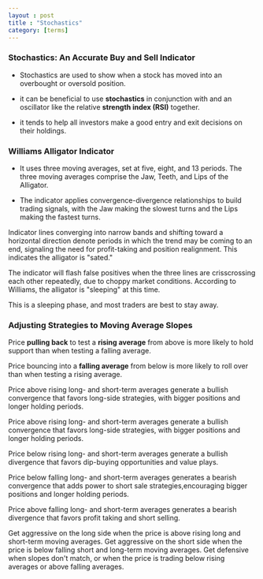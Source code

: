 ```yaml
---
layout : post
title : "Stochastics"
category: [terms]
---
```


### Stochastics: An Accurate Buy and Sell Indicator
*   Stochastics are used to show when a stock has moved into an overbought or oversold position.

*   it can be beneficial to use **stochastics** in conjunction with and an oscillator like the relative **strength index (RSI)** together.

*   it tends to help all investors make a good entry and exit decisions on their holdings.


### Williams Alligator Indicator
*   It uses three moving averages, set at five, eight, and 13 periods. The three moving averages comprise the Jaw, Teeth, and Lips of the Alligator.

*   The indicator applies convergence-divergence relationships to build trading signals, with the Jaw making the slowest turns and the Lips making the fastest turns.

 Indicator lines converging into narrow bands and shifting toward a horizontal direction denote periods in which the trend may be coming to an end, signaling the need for profit-taking and position realignment. This indicates the alligator is "sated."

The indicator will flash false positives when the three lines are crisscrossing each other repeatedly, due to choppy market conditions. According to Williams, the alligator is "sleeping" at this time.

This is a sleeping phase, and most traders are best to stay away.


### Adjusting Strategies to Moving Average Slopes
Price **pulling back** to test a **rising average** from above is more likely to hold support than when testing a falling average.

Price bouncing into a **falling average** from below is more likely to roll over than when testing a rising average.

Price above rising long- and short-term averages generate a bullish convergence that favors long-side strategies, with bigger positions and longer holding periods.

Price above rising long- and short-term averages generate a bullish convergence that favors long-side strategies, with bigger positions and longer holding periods.

Price below rising long- and short-term averages generate a bullish divergence that favors dip-buying opportunities and value plays.

Price below falling long- and short-term averages generates a bearish convergence that adds power to short sale strategies,encouraging bigger positions and longer holding periods.

Price above falling long- and short-term averages generates a bearish divergence that favors profit taking and short selling.

Get aggressive on the long side when the price is above rising long and short-term moving averages. Get aggressive on the short side when the price is below falling short and long-term moving averages. Get defensive when slopes don't match, or when the price is trading below rising averages or above falling averages.

[1]: https://www.investopedia.com/articles/technical/073001.asp "Stochastics: An Accurate Buy and Sell Indicator"
